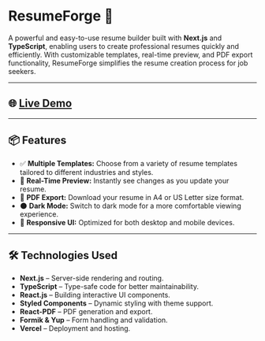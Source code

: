 # ResumeForge 🚀  

A powerful and easy-to-use resume builder built with **Next.js** and **TypeScript**, enabling users to create professional resumes quickly and efficiently. With customizable templates, real-time preview, and PDF export functionality, ResumeForge simplifies the resume creation process for job seekers.  



---

## 🌐 [Live Demo](https://resumeforge-mu.vercel.app/)  

---

## 📦 Features  

- ✅ **Multiple Templates:** Choose from a variety of resume templates tailored to different industries and styles.  
- 👀 **Real-Time Preview:** Instantly see changes as you update your resume.  
- 📄 **PDF Export:** Download your resume in A4 or US Letter size format.  
- 🌑 **Dark Mode:** Switch to dark mode for a more comfortable viewing experience.  
- 📱 **Responsive UI:** Optimized for both desktop and mobile devices.  

---

## 🛠️ Technologies Used  

- **Next.js** – Server-side rendering and routing.  
- **TypeScript** – Type-safe code for better maintainability.  
- **React.js** – Building interactive UI components.  
- **Styled Components** – Dynamic styling with theme support.  
- **React-PDF** – PDF generation and export.  
- **Formik & Yup** – Form handling and validation.  
- **Vercel** – Deployment and hosting.  



